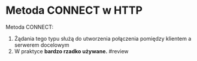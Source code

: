 # Metoda CONNECT w HTTP
Metoda CONNECT:
1. Żądania tego typu służą do utworzenia połączenia pomiędzy klientem a serwerem docelowym
2. W praktyce **bardzo rzadko używane.** #review
